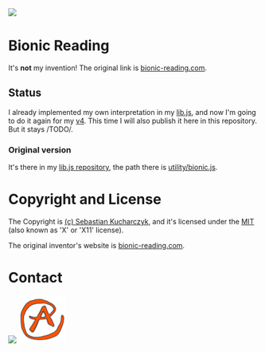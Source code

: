 <img src="https://kekse.biz/github.php?draw&override=github:bionic" />

# Bionic Reading
It's **not** my invention! The original link is [bionic-reading.com](https://bionic-reading.com/).

## Status
I already implemented my own interpretation in my [lib.js](https://github.com/kekse1/lib.js/),
and now I'm going to do it again for my [v4](https://github.com/kekse1/v4/). This time I will
also publish it here in this repository. But it stays /TODO/.

### Original version
It's there in my [lib.js repository](https://github.com/kekse1/lib.js/), the path there is
[utility/bionic.js](https://github.com/kekse1/lib.js/blob/git/lib.js/utility/bionic.js).

# Copyright and License
The Copyright is [(c) Sebastian Kucharczyk](./COPYRIGHT.txt),
and it's licensed under the [MIT](./LICENSE.txt) (also known as 'X' or 'X11' license).

The original inventor's website is [bionic-reading.com](https://bionic-reading.com/).

# Contact
<img src="https://kekse.biz/github.php?override=github:bionic&draw&text=dump@kekse.biz&angle=6&size=38pt&fg=150,20,90&font=OpenSans&ro&readonly&h=64&v=16" />

<a href="https://kekse.biz/">
<img src="favicon.png" alt="Favicon" />
</a>

